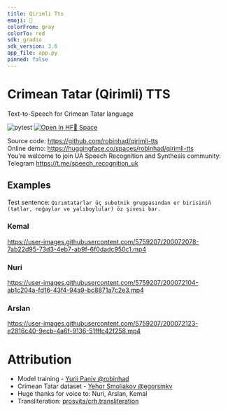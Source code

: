 ```yaml
---
title: Qirimli Tts
emoji: 🦀
colorFrom: gray
colorTo: red
sdk: gradio
sdk_version: 3.6
app_file: app.py
pinned: false
---
```


# Crimean Tatar (Qirimli) TTS
Text-to-Speech for Crimean Tatar language

![pytest](https://github.com/robinhad/qirimli-tts/actions/workflows/tests.yml/badge.svg) [![Open In HF🤗 Space ](https://img.shields.io/badge/Open%20Demo-%F0%9F%A4%97%20Space-yellow)](https://huggingface.co/spaces/robinhad/qirimli-tts)

Source code: https://github.com/robinhad/qirimli-tts  
Online demo: https://huggingface.co/spaces/robinhad/qirimli-tts  
You're welcome to join UA Speech Recognition and Synthesis community: Telegram https://t.me/speech_recognition_uk  

## Examples
Test sentence:
`Qırımtatarlar üç subetnik gruppasından er birisiniñ (tatlar, noğaylar ve yalıboylular) öz şivesi bar.`  

### Kemal

https://user-images.githubusercontent.com/5759207/200072078-7ab22d95-73d3-4eb7-ab9f-6f0dadc950c1.mp4

### Nuri

https://user-images.githubusercontent.com/5759207/200072104-ab1c204a-fd16-43f4-94a9-bc8871a7c2e3.mp4

### Arslan

https://user-images.githubusercontent.com/5759207/200072123-e2816c40-9ecb-4a6f-9136-51fffc42f258.mp4

# Attribution

- Model training - [Yurii Paniv @robinhad](https://github.com/robinhad)   
- Crimean Tatar dataset - [Yehor Smoliakov @egorsmkv](https://github.com/egorsmkv)   
- Huge thanks for voice to: Nuri, Arslan, Kemal  
- Transliteration: [prosvita/crh.transliteration](https://github.com/prosvita/crh.transliteration)  
